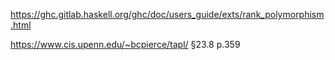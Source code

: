 

https://ghc.gitlab.haskell.org/ghc/doc/users_guide/exts/rank_polymorphism.html

https://www.cis.upenn.edu/~bcpierce/tapl/  §23.8 p.359



